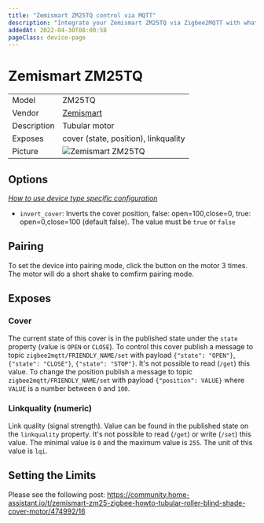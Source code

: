 ```yaml
---
title: "Zemismart ZM25TQ control via MQTT"
description: "Integrate your Zemismart ZM25TQ via Zigbee2MQTT with whatever smart home infrastructure you are using without the vendor's bridge or gateway."
addedAt: 2022-04-30T08:00:58
pageClass: device-page
---
```


<!-- !!!! -->
<!-- ATTENTION: This file is auto-generated through docgen! -->
<!-- You can only edit the "Notes"-Section between the two comment lines "Notes BEGIN" and "Notes END". -->
<!-- Do not use h1 or h2 heading within "## Notes"-Section. -->
<!-- !!!! -->

# Zemismart ZM25TQ

|     |     |
|-----|-----|
| Model | ZM25TQ  |
| Vendor  | [Zemismart](/supported-devices/#v=Zemismart)  |
| Description | Tubular motor |
| Exposes | cover (state, position), linkquality |
| Picture | ![Zemismart ZM25TQ](https://www.zigbee2mqtt.io/images/devices/ZM25TQ.jpg) |


<!-- Notes BEGIN: You can edit here. Add "## Notes" headline if not already present. -->


<!-- Notes END: Do not edit below this line -->



## Options
*[How to use device type specific configuration](../guide/configuration/devices-groups.md#specific-device-options)*

* `invert_cover`: Inverts the cover position, false: open=100,close=0, true: open=0,close=100 (default false). The value must be `true` or `false`

## Pairing
To set the device into pairing mode, click the button on the motor 3 times. The motor will do a short shake to comfirm pairing mode.

## Exposes

### Cover 
The current state of this cover is in the published state under the `state` property (value is `OPEN` or `CLOSE`).
To control this cover publish a message to topic `zigbee2mqtt/FRIENDLY_NAME/set` with payload `{"state": "OPEN"}`, `{"state": "CLOSE"}`, `{"state": "STOP"}`.
It's not possible to read (`/get`) this value.
To change the position publish a message to topic `zigbee2mqtt/FRIENDLY_NAME/set` with payload `{"position": VALUE}` where `VALUE` is a number between `0` and `100`.

### Linkquality (numeric)
Link quality (signal strength).
Value can be found in the published state on the `linkquality` property.
It's not possible to read (`/get`) or write (`/set`) this value.
The minimal value is `0` and the maximum value is `255`.
The unit of this value is `lqi`.

## Setting the Limits
Please see the following post: https://community.home-assistant.io/t/zemismart-zm25-zigbee-howto-tubular-roller-blind-shade-cover-motor/474992/16
